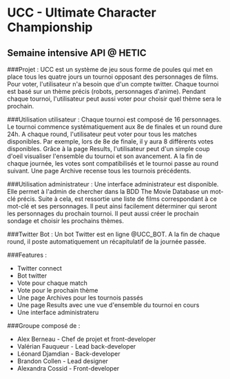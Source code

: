 # UCC - Ultimate Character Championship
## Semaine intensive API @ HETIC

###Projet :
UCC est un système de jeu sous forme de poules qui met en place tous les quatre jours un tournoi opposant des personnages de films. Pour voter, l'utilisateur n'a besoin que d'un compte twitter. Chaque tournoi est basé sur un thème précis (robots, personnages d'anime). Pendant chaque tournoi, l'utilisateur peut aussi voter pour choisir quel thème sera le prochain. 


###Utilisation utilisateur :
Chaque tournoi est composé de 16 personnages. Le tournoi commence systématiquement aux 8e de finales et un round dure 24h.
A chaque round, l'utilisateur peut voter pour tous les matches disponibles. Par exemple, lors de 8e de finale, il y aura 8 différents votes disponibles.
Grâce à la page Results, l'utilisateur peut d'un simple coup d'oeil visualiser l'ensemble du tournoi et son avancement.
A la fin de chaque journée, les votes sont compatibilisés et le tournoi passe au round suivant.
Une page Archive recense tous les tournois précédents.

###Utilisation administrateur :
Une interface administrateur est disponible. Elle permet à l'admin de chercher dans la BDD The Movie Database un mot-clé précis. Suite à cela, est ressortie une liste de films correspondant à ce mot-clé et ses personnages. Il peut ainsi facilement déterminer qui seront les personnages du prochain tournoi. Il peut aussi créer le prochain sondage et choisir les prochains thèmes.

###Twitter Bot :
Un bot Twitter est en ligne @UCC_BOT. A la fin de chaque round, il poste automatiquement un récapitulatif de la journée passée.

###Features :
 - Twitter connect
 - Bot twitter
 - Vote pour chaque match
 - Vote pour le prochain thème
 - Une page Archives pour les tournois passés
 - Une page Results avec une vue d'ensemble du tournoi en cours
 - Une interface administrateru


###Groupe composé de :
- Alex Berneau - Chef de projet et front-developer
- Valérian Fauqueur - Lead back-developer
- Léonard Djamdian - Back-developer
- Brandon Collen - Lead designer
- Alexandra Cossid - Front-developer
